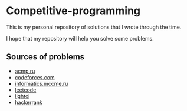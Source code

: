 # Competitive-programming

This is my personal repository of solutions that I wrote through the time.

I hope that my repository will help you solve some problems.

## Sources of problems
* [acmp.ru](https://acmp.ru/)
* [codeforces.com](http://codeforces.com/)
* [informatics.mccme.ru](http://informatics.mccme.ru/)
* [leetcode](https://leetcode.com/)
* [lightoj](http://lightoj.com/login_main.php)
* [hackerrank](https://www.hackerrank.com/)
